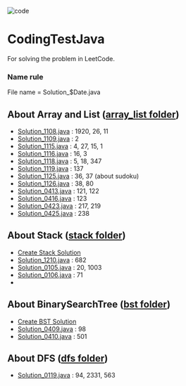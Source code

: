 ![code](https://img.shields.io/badge/Code-Java-blue)
# CodingTestJava
For solving the problem in LeetCode.

<h3> Name rule </h3>
File name = Solution_$Date.java

## About Array and List ([array_list folder](https://github.com/leehy0321/CodingTestJava/blob/master/src/array_list))
- [Solution_1108.java](https://github.com/leehy0321/CodingTestJava/blob/master/src/array_list/Solution_1108.java) : 1920, 26, 11
- [Solution_1109.java](https://github.com/leehy0321/CodingTestJava/blob/master/src/array_list/Solution_1109.java) : 2
- [Solution_1115.java](https://github.com/leehy0321/CodingTestJava/blob/master/src/array_list/Solution_1115.java) : 4, 27, 15, 1
- [Solution_1116.java](https://github.com/leehy0321/CodingTestJava/blob/master/src/array_list/Solution_1116.java) : 16, 3
- [Solution_1118.java](https://github.com/leehy0321/CodingTestJava/blob/master/src/array_list/Solution_1118.java) : 5, 18, 347
- [Solution_1119.java](https://github.com/leehy0321/CodingTestJava/blob/master/src/array_list/Solution_1119.java) : 137
- [Solution_1125.java](https://github.com/leehy0321/CodingTestJava/blob/master/src/array_list/Solution_1125.java) : 36, 37 (about sudoku)
- [Solution_1126.java](https://github.com/leehy0321/CodingTestJava/blob/master/src/random/Solution_1126.java) : 38, 80
- [Solution_0413.java](https://github.com/leehy0321/CodingTestJava/blob/master/src/array_list/Solution_0413.java) : 121, 122
- [Solution_0416.java](https://github.com/leehy0321/CodingTestJava/blob/master/src/array_list/Solution_0416.java) : 123
- [Solution_0423.java](https://github.com/leehy0321/CodingTestJava/blob/master/src/array_list/Solution_0423.java) : 217, 219
- [Solution_0425.java](https://github.com/leehy0321/CodingTestJava/blob/master/src/array_list/Solution_0425.java) : 238

## About Stack ([stack folder](https://github.com/leehy0321/CodingTestJava/blob/master/src/stack))
- [Create Stack Solution](https://github.com/leehy0321/CodingTestJava/blob/master/src/stack/mystack)
- [Solution_1210.java](https://github.com/leehy0321/CodingTestJava/blob/master/src/stack/Solution_1210.java) : 682
- [Solution_0105.java](https://github.com/leehy0321/CodingTestJava/blob/master/src/stack/Solution_0105.java) : 20, 1003
- [Solution_0106.java](https://github.com/leehy0321/CodingTestJava/blob/master/src/stack/Solution_0106.java) : 71
- 
## About BinarySearchTree ([bst folder](https://github.com/leehy0321/CodingTestJava/blob/master/src/bst))
- [Create BST Solution](https://github.com/leehy0321/CodingTestJava/blob/master/src/bst)
- [Solution_0409.java](https://github.com/leehy0321/CodingTestJava/blob/master/src/bst/Solution_0409.java) : 98
- [Solution_0410.java](https://github.com/leehy0321/CodingTestJava/blob/master/src/bst/Solution_0410.java) : 501

## About DFS ([dfs folder](https://github.com/leehy0321/CodingTestJava/blob/master/src/dfs))
- [Solution_0119.java](https://github.com/leehy0321/CodingTestJava/blob/master/src/dfs/Solution_0119.java) : 94, 2331, 563

